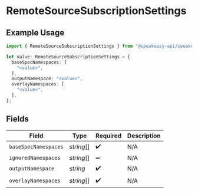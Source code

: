 # RemoteSourceSubscriptionSettings

## Example Usage

```typescript
import { RemoteSourceSubscriptionSettings } from "@speakeasy-api/speakeasy-client-sdk-typescript/sdk/models/shared";

let value: RemoteSourceSubscriptionSettings = {
  baseSpecNamespaces: [
    "<value>",
  ],
  outputNamespace: "<value>",
  overlayNamespaces: [
    "<value>",
  ],
};
```

## Fields

| Field                | Type                 | Required             | Description          |
| -------------------- | -------------------- | -------------------- | -------------------- |
| `baseSpecNamespaces` | *string*[]           | :heavy_check_mark:   | N/A                  |
| `ignoredNamespaces`  | *string*[]           | :heavy_minus_sign:   | N/A                  |
| `outputNamespace`    | *string*             | :heavy_check_mark:   | N/A                  |
| `overlayNamespaces`  | *string*[]           | :heavy_check_mark:   | N/A                  |